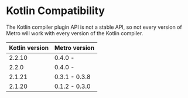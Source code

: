 # Kotlin Compatibility

The Kotlin compiler plugin API is not a stable API, so not every version of Metro will work with every version of the Kotlin compiler.

| Kotlin version | Metro version |
|----------------|---------------|
| 2.2.10         | 0.4.0 -       |
| 2.2.0          | 0.4.0 -       |
| 2.1.21         | 0.3.1 - 0.3.8 |
| 2.1.20         | 0.1.2 - 0.3.0 |


